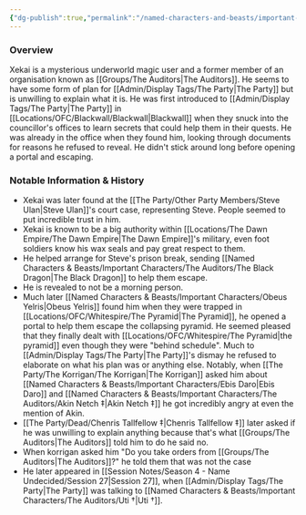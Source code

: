 ```yaml
---
{"dg-publish":true,"permalink":"/named-characters-and-beasts/important-characters/the-auditors/xekai/","tags":["NPC","Important"],"noteIcon":"","created":"2024-03-12T21:31:10.441+00:00","updated":"2024-12-25T12:35:08.678+00:00"}
---
```



### Overview
Xekai is a mysterious underworld magic user and a former member of an organisation known as [[Groups/The Auditors\|The Auditors]]. He seems to have some form of plan for [[Admin/Display Tags/The Party\|The Party]] but is unwilling to explain what it is. He was first introduced to [[Admin/Display Tags/The Party\|The Party]] in [[Locations/OFC/Blackwall/Blackwall\|Blackwall]] when they snuck into the councillor's offices to learn secrets that could help them in their quests. He was already in the office when they found him, looking through documents for reasons he refused to reveal. He didn't stick around long before opening a portal and escaping. 

### Notable Information & History  
- Xekai was later found at the [[The Party/Other Party Members/Steve Ulan\|Steve Ulan]]'s court case, representing Steve. People seemed to put incredible trust in him. 
- Xekai is known to be a big authority within [[Locations/The Dawn Empire/The Dawn Empire\|The Dawn Empire]]'s military, even foot soldiers know his wax seals and pay great respect to them. 
- He helped arrange for Steve's prison break, sending [[Named Characters & Beasts/Important Characters/The Auditors/The Black Dragon\|The Black Dragon]] to help them escape. 
- He is revealed to not be a morning person.
- Much later [[Named Characters & Beasts/Important Characters/Obeus Yelris\|Obeus Yelris]] found him when they were trapped in [[Locations/OFC/Whitespire/The Pyramid\|The Pyramid]], he opened a portal to help them escape the collapsing pyramid. He seemed pleased that they finally dealt with [[Locations/OFC/Whitespire/The Pyramid\|the pyramid]] even though they were "behind schedule". Much to [[Admin/Display Tags/The Party\|The Party]]'s dismay he refused to elaborate on what his plan was or anything else. Notably, when [[The Party/The Korrigan/The Korrigan\|The Korrigan]] asked him about [[Named Characters & Beasts/Important Characters/Ebis Daro\|Ebis Daro]] and [[Named Characters & Beasts/Important Characters/The Auditors/Akin Netch ‡\|Akin Netch ‡]] he got incredibly angry at even the mention of Akin.
- [[The Party/Dead/Chenris Tallfellow ‡\|Chenris Tallfellow ‡]] later asked if he was unwilling to explain anything because that's what [[Groups/The Auditors\|The Auditors]] told him to do he said no.
- When korrigan asked him "Do you take orders from [[Groups/The Auditors\|The Auditors]]?" he told them that was not the case
- He later appeared in [[Session Notes/Season 4 - Name Undecided/Session 27\|Session 27]], when [[Admin/Display Tags/The Party\|The Party]] was talking to [[Named Characters & Beasts/Important Characters/The Auditors/Uti †\|Uti †]].


